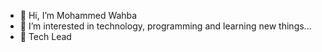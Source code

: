 - 👋 Hi, I’m Mohammed Wahba
- 👀 I’m interested in technology, programming and learning new things...
- 🌱 Tech Lead

<!---
Wahba1414/Wahba1414 is a ✨ special ✨ repository because its `README.md` (this file) appears on your GitHub profile.
You can click the Preview link to take a look at your changes.
--->
